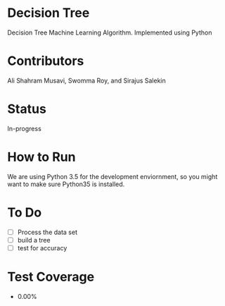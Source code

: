 # Decision Tree
Decision Tree Machine Learning Algorithm. Implemented using Python

# Contributors
Ali Shahram Musavi, Swomma Roy, and Sirajus Salekin

# Status
In-progress

# How to Run
We are using Python 3.5 for the development enviornment, so you might
want to make sure Python35 is installed.

# To Do

- [ ] Process the data set
- [ ] build a tree
- [ ] test for accuracy

# Test Coverage
- 0.00%
